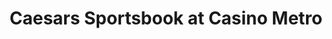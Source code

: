 ---
title: "Caesars Sportsbook at Casino Metro"
url: /san-juan/caesars-sportsbook-at-casino-metro/
shop: bookmaker
---